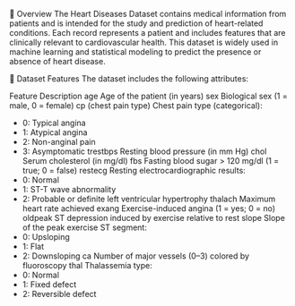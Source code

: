 📘 Overview
The Heart Diseases Dataset contains medical information from patients and is intended for the study and prediction of heart-related conditions. Each record represents a patient and includes features that are clinically relevant to cardiovascular health. This dataset is widely used in machine learning and statistical modeling to predict the presence or absence of heart disease.

📂 Dataset Features
The dataset includes the following attributes:

Feature	Description
age	Age of the patient (in years)
sex	Biological sex (1 = male, 0 = female)
cp (chest pain type)	Chest pain type (categorical):
- 0: Typical angina
- 1: Atypical angina
- 2: Non-anginal pain
- 3: Asymptomatic
trestbps	Resting blood pressure (in mm Hg)
chol	Serum cholesterol (in mg/dl)
fbs	Fasting blood sugar > 120 mg/dl (1 = true; 0 = false)
restecg	Resting electrocardiographic results:
- 0: Normal
- 1: ST-T wave abnormality
- 2: Probable or definite left ventricular hypertrophy
thalach	Maximum heart rate achieved
exang	Exercise-induced angina (1 = yes; 0 = no)
oldpeak	ST depression induced by exercise relative to rest
slope	Slope of the peak exercise ST segment:
- 0: Upsloping
- 1: Flat
- 2: Downsloping
ca	Number of major vessels (0–3) colored by fluoroscopy
thal	Thalassemia type:
- 0: Normal
- 1: Fixed defect
- 2: Reversible defect
